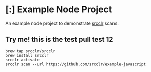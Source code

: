 # [:] Example Node Project

An example node project to demonstrate [srcclr](https://www.srcclr.com) scans.


## Try me! this is the test pull test 12


```
brew tap srcclr/srcclr
brew install srcclr
srcclr activate
srcclr scan --url https://github.com/srcclr/example-javascript
```
